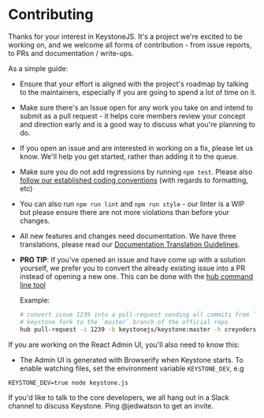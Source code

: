 # Contributing

Thanks for your interest in KeystoneJS. It's a project we're excited to be
working on, and we welcome all forms of contribution - from issue reports,
to PRs and documentation / write-ups.

As a simple guide:

* Ensure that your effort is aligned with the project's roadmap by talking to
the maintainers, especially if you are going to spend a lot of time on it.
* Make sure there's an Issue open for any work you take on and intend to submit
as a pull request - it helps core members review your concept and direction
early and is a good way to discuss what you're planning to do.
* If you open an issue and are interested in working on a fix, please let us
know. We'll help you get started, rather than adding it to the queue.
* Make sure you do not add regressions by running `npm test`. Please also
[follow our established coding conventions](https://github.com/keystonejs/keystone/wiki/Coding-Standards) 
(with regards to formatting, etc)
* You can also run `npm run lint` and `npm run style` - our linter is a WIP
but please ensure there are not more violations than before your changes.
* All new features and changes need documentation. We have three translations,
please read our [Documentation Translation  Guidelines](https://github.com/keystonejs/keystone/wiki/Documentation-Translation-Guidelines).
* **PRO TIP**: If you've opened an issue and have come up with a solution
yourself, we prefer you to convert the already existing issue into a PR instead
of opening a new one. This can be done with the [hub command line tool](https://github.com/github/hub)

  Example:
  ```sh
  # convert issue 1239 into a pull-request sending all commits from `fix_hooks` branch in creynders'
  # keystone fork to the `master` branch of the official repo
  hub pull-request -i 1239 -b keystonejs/keystone:master -h creynders/keystone:fix_hooks
  ```

If you are working on the React Admin UI, you'll also need to know this:

* The Admin UI is generated with Browserify when Keystone starts. To enable
watching files, set the environment variable `KEYSTONE_DEV`, e.g

```
KEYSTONE_DEV=true node keystone.js
```

If you'd like to talk to the core developers, we all hang out in a Slack
channel to discuss Keystone. Ping @jedwatson to get an invite.

